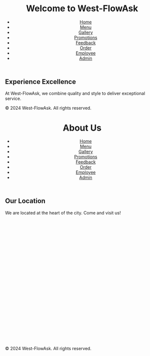 <!DOCTYPE html>
<html lang="en">
<head>
    <meta charset="UTF-8">
    <meta name="viewport" content="width=device-width, initial-scale=1.0">
    <title>West-FlowAsk</title>
    <link rel="stylesheet" href="style.css">
</head>
<body>
    <header>
        <h1>Welcome to West-FlowAsk</h1>
        <nav>
            <ul>
                <li><a href="index.html">Home</a></li>
                <li><a href="menu.html">Menu</a></li>
                <li><a href="gallery.html">Gallery</a></li>
                <li><a href="promotion.html">Promotions</a></li>
                <li><a href="feedback.html">Feedback</a></li>
                <li><a href="order.html">Order</a></li>
                <li><a href="employee.html">Employee</a></li>
                <li><a href="admin.html">Admin</a></li>
            </ul>
        </nav>
    </header>
    <main>
        <h2>Experience Excellence</h2>
        <p>At West-FlowAsk, we combine quality and style to deliver exceptional service.</p>
    </main>
    <footer>
        <p>&copy; 2024 West-FlowAsk. All rights reserved.</p>
    </footer>
</body>
</html>
<!DOCTYPE html>
<html lang="en">
<head>
    <meta charset="UTF-8">
    <meta name="viewport" content="width=device-width, initial-scale=1.0">
    <title>About Us - West-FlowAsk</title>
    <link rel="stylesheet" href="style.css">
</head>
<body>
    <header>
        <h1>About Us</h1>
        <nav>
            <ul>
                <li><a href="index.html">Home</a></li>
                <li><a href="menu.html">Menu</a></li>
                <li><a href="gallery.html">Gallery</a></li>
                <li><a href="promotion.html">Promotions</a></li>
                <li><a href="feedback.html">Feedback</a></li>
                <li><a href="order.html">Order</a></li>
                <li><a href="employee.html">Employee</a></li>
                <li><a href="admin.html">Admin</a></li>
            </ul>
        </nav>
    </header>
    <main>
        <h2>Our Location</h2>
        <p>We are located at the heart of the city. Come and visit us!</p>
        <div id="map" style="height: 400px; width: 100%;"></div>
        <script>
            function initMap() {
                var location = { lat: 40.7128, lng: -74.0060 };  // New York coordinates
                var map = new google.maps.Map(document.getElementById("map"), {
                    zoom: 14,
                    center: location
                });
                var marker = new google.maps.Marker({
                    position: location,
                    map: map
                });
            }
        </script>
        <script async src="https://maps.googleapis.com/maps/api/js?key=YOUR_GOOGLE_MAPS_API_KEY&callback=initMap"></script>
    </main>
    <footer>
        <p>&copy; 2024 West-FlowAsk. All rights reserved.</p>
    </footer>
</body>
</html>
